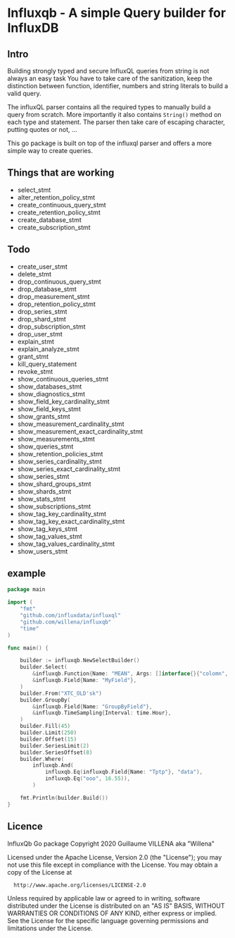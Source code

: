 # Influxqb - A simple Query builder for InfluxDB

## Intro

Building strongly typed and secure InfluxQL queries from string is not always an easy task
You have to take care of the sanitization, keep the distinction between function, identifier, numbers and string literals
to build a valid query. 

The influxQL parser contains all the required types to manually build a query from scratch. More importantly it also contains 
`String()` method on each type and statement. The parser then take care of escaping character, putting quotes or not, ...

This go package is built on top of the influxql parser and offers a more simple way to create queries.  

## Things that are working

* select_stmt 
* alter_retention_policy_stmt
* create_continuous_query_stmt
* create_retention_policy_stmt
* create_database_stmt
* create_subscription_stmt

## Todo



* create_user_stmt
* delete_stmt
* drop_continuous_query_stmt 
* drop_database_stmt 
* drop_measurement_stmt 
* drop_retention_policy_stmt 
* drop_series_stmt 
* drop_shard_stmt 
* drop_subscription_stmt 
* drop_user_stmt 
* explain_stmt 
* explain_analyze_stmt 
* grant_stmt 
* kill_query_statement 
* revoke_stmt 
* show_continuous_queries_stmt 
* show_databases_stmt 
* show_diagnostics_stmt 
* show_field_key_cardinality_stmt 
* show_field_keys_stmt 
* show_grants_stmt 
* show_measurement_cardinality_stmt 
* show_measurement_exact_cardinality_stmt 
* show_measurements_stmt 
* show_queries_stmt 
* show_retention_policies_stmt 
* show_series_cardinality_stmt 
* show_series_exact_cardinality_stmt 
* show_series_stmt 
* show_shard_groups_stmt 
* show_shards_stmt 
* show_stats_stmt 
* show_subscriptions_stmt 
* show_tag_key_cardinality_stmt 
* show_tag_key_exact_cardinality_stmt 
* show_tag_keys_stmt 
* show_tag_values_stmt 
* show_tag_values_cardinality_stmt 
* show_users_stmt 


## example 
```go
package main 

import (
	"fmt"
	"github.com/influxdata/influxql"
	"github.com/willena/influxqb"
	"time"
)

func main() {

	builder := influxqb.NewSelectBuilder()
	builder.Select(
		&influxqb.Function{Name: "MEAN", Args: []interface{}{"colomn", time.Now(), 45.36, time.Hour}},
		&influxqb.Field{Name: "MyField"},
	)
	builder.From("XTC_OLD'sk")
	builder.GroupBy(
		&influxqb.Field{Name: "GroupByField"},
		&influxqb.TimeSampling{Interval: time.Hour},
	)
	builder.Fill(45)
	builder.Limit(250)
	builder.Offset(15)
	builder.SeriesLimit(2)
	builder.SeriesOffset(8)
	builder.Where(
		influxqb.And(
			influxqb.Eq(influxqb.Field{Name: "Tptp"}, "data"),
			influxqb.Eq("ooo", 16.55)),
		)

	fmt.Println(builder.Build())
}
```

## Licence
   
   InfluxQb Go package
   Copyright 2020 Guillaume VILLENA aka "Willena"
   
   Licensed under the Apache License, Version 2.0 (the "License");
   you may not use this file except in compliance with the License.
   You may obtain a copy of the License at
   
      http://www.apache.org/licenses/LICENSE-2.0
   
   Unless required by applicable law or agreed to in writing, software
   distributed under the License is distributed on an "AS IS" BASIS,
   WITHOUT WARRANTIES OR CONDITIONS OF ANY KIND, either express or implied.
   See the License for the specific language governing permissions and
   limitations under the License.
